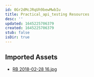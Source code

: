 ```yaml
---
id: 0Gr2dMcJRqUh9bewMwbIu
title: Practical_api_testing Resources
desc: ''
updated: 1645225706379
created: 1645225706379
stub: false
isDir: true
---
```

## Imported Assets
- [RB 2018-02-28 16.jpg](/assets/rb-2018-02-28-16.jpg)
